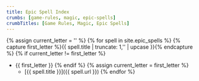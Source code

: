 ```yaml
---
title: Epic Spell Index
crumbs: [game-rules, magic, epic-spells]
crumbTitles: [Game Rules, Magic, Epic Spells]
---
```


{% assign current_letter = '' %}
{% for spell in site.epic_spells %}
{% capture first_letter %}{{ spell.title | truncate: 1,'' | upcase }}{% endcapture %}
{% if current_letter != first_letter %}
 * {{ first_letter }}
{% endif %}
{% assign current_letter = first_letter %}
   * [{{ spell.title }}]({{ spell.url }})
{% endfor %}

